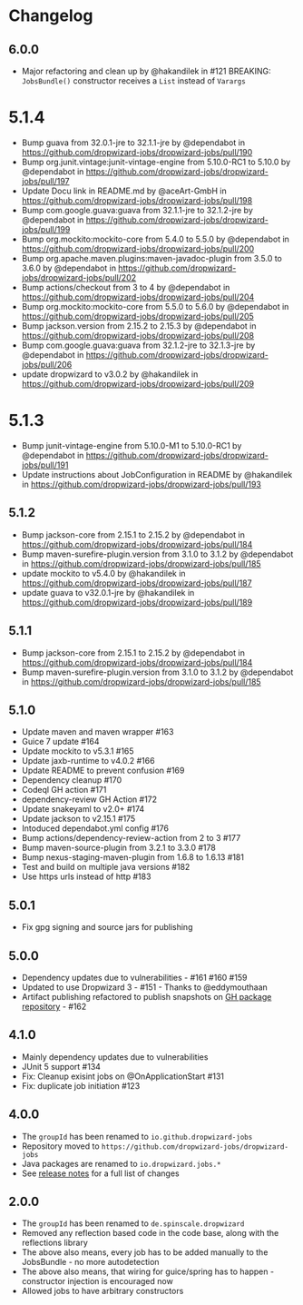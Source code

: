 # Changelog

## 6.0.0

* Major refactoring and clean up by @hakandilek in #121
  BREAKING: `JobsBundle()` constructor receives a `List` instead of `Varargs`

# 5.1.4

* Bump guava from 32.0.1-jre to 32.1.1-jre by @dependabot in https://github.com/dropwizard-jobs/dropwizard-jobs/pull/190
* Bump org.junit.vintage:junit-vintage-engine from 5.10.0-RC1 to 5.10.0 by @dependabot in https://github.com/dropwizard-jobs/dropwizard-jobs/pull/197
* Update Docu link in README.md by @aceArt-GmbH in https://github.com/dropwizard-jobs/dropwizard-jobs/pull/198
* Bump com.google.guava:guava from 32.1.1-jre to 32.1.2-jre by @dependabot in https://github.com/dropwizard-jobs/dropwizard-jobs/pull/199
* Bump org.mockito:mockito-core from 5.4.0 to 5.5.0 by @dependabot in https://github.com/dropwizard-jobs/dropwizard-jobs/pull/200
* Bump org.apache.maven.plugins:maven-javadoc-plugin from 3.5.0 to 3.6.0 by @dependabot in https://github.com/dropwizard-jobs/dropwizard-jobs/pull/202
* Bump actions/checkout from 3 to 4 by @dependabot in https://github.com/dropwizard-jobs/dropwizard-jobs/pull/204
* Bump org.mockito:mockito-core from 5.5.0 to 5.6.0 by @dependabot in https://github.com/dropwizard-jobs/dropwizard-jobs/pull/205
* Bump jackson.version from 2.15.2 to 2.15.3 by @dependabot in https://github.com/dropwizard-jobs/dropwizard-jobs/pull/208
* Bump com.google.guava:guava from 32.1.2-jre to 32.1.3-jre by @dependabot in https://github.com/dropwizard-jobs/dropwizard-jobs/pull/206
* update dropwizard to v3.0.2 by @hakandilek in https://github.com/dropwizard-jobs/dropwizard-jobs/pull/209

# 5.1.3

* Bump junit-vintage-engine from 5.10.0-M1 to 5.10.0-RC1 by @dependabot in https://github.com/dropwizard-jobs/dropwizard-jobs/pull/191
* Update instructions about JobConfiguration in README by @hakandilek in https://github.com/dropwizard-jobs/dropwizard-jobs/pull/193

## 5.1.2

* Bump jackson-core from 2.15.1 to 2.15.2 by @dependabot in https://github.com/dropwizard-jobs/dropwizard-jobs/pull/184
* Bump maven-surefire-plugin.version from 3.1.0 to 3.1.2 by @dependabot in https://github.com/dropwizard-jobs/dropwizard-jobs/pull/185
* update mockito to v5.4.0 by @hakandilek in https://github.com/dropwizard-jobs/dropwizard-jobs/pull/187
* update guava to v32.0.1-jre by @hakandilek in https://github.com/dropwizard-jobs/dropwizard-jobs/pull/189

## 5.1.1

* Bump jackson-core from 2.15.1 to 2.15.2 by @dependabot in https://github.com/dropwizard-jobs/dropwizard-jobs/pull/184
* Bump maven-surefire-plugin.version from 3.1.0 to 3.1.2 by @dependabot in https://github.com/dropwizard-jobs/dropwizard-jobs/pull/185

## 5.1.0

* Update maven and maven wrapper #163
* Guice 7 update #164
* Update mockito to v5.3.1 #165
* Update jaxb-runtime to v4.0.2 #166
* Update README to prevent confusion #169
* Dependency cleanup #170
* Codeql GH action #171
* dependency-review GH Action #172
* Update snakeyaml to v2.0+ #174
* Update jackson to v2.15.1 #175
* Intoduced dependabot.yml config #176
* Bump actions/dependency-review-action from 2 to 3 #177
* Bump maven-source-plugin from 3.2.1 to 3.3.0 #178
* Bump nexus-staging-maven-plugin from 1.6.8 to 1.6.13 #181
* Test and build on multiple java versions #182
* Use https urls instead of http #183

## 5.0.1

* Fix gpg signing and source jars for publishing


## 5.0.0

* Dependency updates due to vulnerabilities - #161 #160 #159 
* Updated to use Dropwizard 3 - #151 - Thanks to @eddymouthaan
* Artifact publishing refactored to publish snapshots on [GH package repository](https://github.com/orgs/dropwizard-jobs/packages?repo_name=dropwizard-jobs) - #162


## 4.1.0

* Mainly dependency updates due to vulnerabilities
* JUnit 5 support #134
* Fix: Cleanup exisint jobs on @OnApplicationStart #131
* Fix: duplicate job initiation #123


## 4.0.0

* The `groupId` has been renamed to `io.github.dropwizard-jobs`
* Repository moved to `https://github.com/dropwizard-jobs/dropwizard-jobs`
* Java packages are renamed to `io.dropwizard.jobs.*` 
* See [release notes](https://github.com/dropwizard-jobs/dropwizard-jobs/releases/tag/v4.1.0-RELEASE) for a full list of changes 

## 2.0.0

* The `groupId` has been renamed to `de.spinscale.dropwizard`
* Removed any reflection based code in the code base, along with the reflections library
* The above also means, every job has to be added manually to the JobsBundle - no more autodetection
* The above also means, that wiring for guice/spring has to happen - constructor injection is encouraged now
* Allowed jobs to have arbitrary constructors

